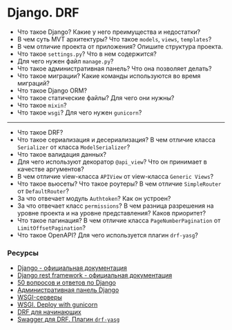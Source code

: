 # Django. DRF

* Что такое Django? Какие у него преимущества и недостатки?
* В чем суть MVT архитектуры? Что такое `models`, `views`, `templates`?
* В чем отличие проекта от приложения? Опишите структура проекта.
* Что такое `settings.py`? Что в нем содержится?
* Для чего нужен файл `manage.py`?
* Что такое административная панель? Что она позволяет делать?
* Что такое миграции? Какие команды используются во время миграций?
* Что такое Django ORM?
* Что такое статические файлы? Для чего они нужны?
* Что такое `mixin`?
* Что такое `wsgi`? Для чего нужен `gunicorn`?
***
* Что такое DRF?
* Что такое сериализация и десериализация? В чем отличие класса `Serializer` от класса `ModelSerializer`?
* Что такое валидация данных?
* Для чего используют декоратор `@api_view`? Что он принимает в качестве аргументов?
* В чем отличие view-класса `APIView` от view-класса `Generic Views`?
* Что такое вьюсеты? Что такое роутеры? В чем отличие `SimpleRouter` от `DefaultRouter`?
* За что отвечает модуль `Authtoken`? Как он устроен?
* За что отвечает класс `permissions`? В чем разница разрешения на уровне проекта и на уровне представления? Каков приоритет?
* Что такое пагинация? В чем отличие класса `PageNumberPagination` от `LimitOffsetPagination`?
* Что такое OpenAPI? Для чего используется плагин `drf-yasg`?

### Ресурсы
* [Django - официальная документация](https://docs.djangoproject.com/en/4.0/)
* [Django rest framework - официальная документация](https://www.django-rest-framework.org/)
* [50 вопросов и ответов по Django](https://translated.turbopages.org/proxy_u/en-ru.ru.4c91dd3a-628f6535-f110b9cb-74722d776562/https/hackr.io/blog/top-django-interview-questions-and-answers)
* [Административная панель Django](https://developer.mozilla.org/ru/docs/Learn/Server-side/Django/Admin_site)
* [WSGI-серверы](https://habr.com/ru/post/426957/)
* [WSGI. Deploy with gunicorn](https://dvmn.org/encyclopedia/web-server/deploy-wsgi-gunicorn-django-flask/)
* [DRF для начинающих](https://habr.com/ru/company/yandex_praktikum/blog/561696/)
* [Swagger для DRF. Плагин `drf-yasg`](https://gadjimuradov.ru/post/swagger-dlya-django-rest-framework/)
